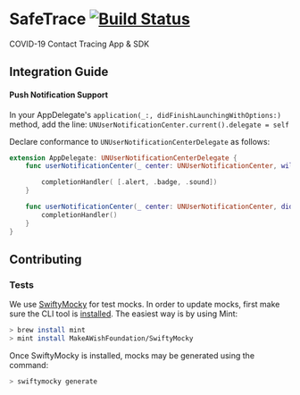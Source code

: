 # SafeTrace [![Build Status](https://app.bitrise.io/app/4dfbd089ca815827/status.svg?token=IRZo5KIki0lQ4w75l7zFwQ&branch=master)](https://app.bitrise.io/app/4dfbd089ca815827)

COVID-19 Contact Tracing App & SDK

## Integration Guide


#### Push Notification Support

In your AppDelegate's `application(_:, didFinishLaunchingWithOptions:)` method, add the line:
`UNUserNotificationCenter.current().delegate = self`

Declare conformance to `UNUserNotificationCenterDelegate` as follows:
```swift
extension AppDelegate: UNUserNotificationCenterDelegate {
    func userNotificationCenter(_ center: UNUserNotificationCenter, willPresent notification: UNNotification, withCompletionHandler completionHandler: @escaping (UNNotificationPresentationOptions) -> Void) {

        completionHandler( [.alert, .badge, .sound])
    }

    func userNotificationCenter(_ center: UNUserNotificationCenter, didReceive response: UNNotificationResponse, withCompletionHandler completionHandler: @escaping () -> Void) {
        completionHandler()
    }
}
```

## Contributing

### Tests
We use [SwiftyMocky](https://github.com/MakeAWishFoundation/SwiftyMocky) for test mocks. In order to update mocks, first make sure the CLI tool is [installed](https://github.com/MakeAWishFoundation/SwiftyMocky#installation). The easiest way is by using Mint:

```bash
> brew install mint
> mint install MakeAWishFoundation/SwiftyMocky
```

Once SwiftyMocky is installed, mocks may be generated using the command:

```bash
> swiftymocky generate
```
